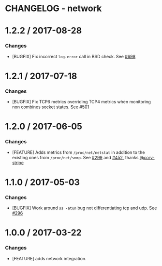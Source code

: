 # CHANGELOG - network

1.2.2 / 2017-08-28
==================

### Changes

* [BUGFIX] Fix incorrect `log.error` call in BSD check. See [#698][]

1.2.1 / 2017-07-18
==================

### Changes

* [BUGFIX] Fix TCP6 metrics overriding TCP4 metrics when monitoring non combines socket states. See [#501][]

1.2.0 / 2017-06-05
==================

### Changes

* [FEATURE] Adds metrics from `/proc/net/netstat` in addition to the existing ones from `/proc/net/snmp`. See [#299][] and [#452][], thanks [@cory-stripe][]

1.1.0 / 2017-05-03
==================

### Changes

* [BUGFIX] Work around `ss -atun` bug not differentiating tcp and udp. See [#296][]

1.0.0 / 2017-03-22
==================

### Changes

* [FEATURE] adds network integration.

<!--- The following link definition list is generated by PimpMyChangelog --->
[#296]: https://github.com/DataDog/integrations-core/issues/296
[#299]: https://github.com/DataDog/integrations-core/issues/299
[#452]: https://github.com/DataDog/integrations-core/issues/452
[#501]: https://github.com/DataDog/integrations-core/issues/501
[#698]: https://github.com/DataDog/integrations-core/issues/698
[@cory-stripe]: https://github.com/cory-stripe
